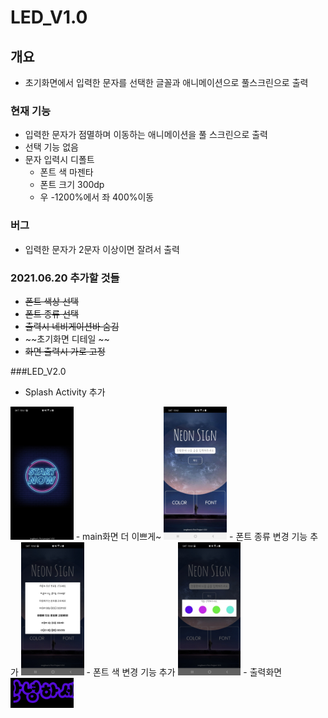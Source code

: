 # LED_V1.0

## 개요
 - 초기화면에서 입력한 문자를 선택한 글꼴과 애니메이션으로 풀스크린으로 출력
 
### 현재 기능
 - 입력한 문자가 점멸하며 이동하는 애니메이션을 풀 스크린으로 출력
 - 선택 기능 없음
 - 문자 입력시 디폴트
    - 폰트 색 마젠타 
    - 폰트 크기 300dp
    - 우 -1200%에서 좌 400%이동

### 버그
 - 입력한 문자가 2문자 이상이면 잘려서 출력
   
### 2021.06.20 추가할 것들
 - ~~폰트 색상 선택~~
 - ~~폰트 종류 선택~~
 - ~~출력시 네비게이션바 숨김~~
 - ~~초기화면 디테일 ~~
 - ~~화면 출력시 가로 고정~~

###LED_V2.0
 - Splash Activity 추가
 
 
 <img src = "/Led_image/Splash.jpg" width="20%" height="20%">
 - main화면 더 이쁘게~
 <img src = "/Led_image/MainView.jpg" width="20%" height="20%">
 - 폰트 종류 변경 기능 추가
 <img src = "/Led_image/Font_select.jpg" width="20%" height="20%">
 - 폰트 색 변경 기능 추가
 <img src = "/Led_image/ColorSelect.jpg" width="20%" height="20%">
 - 출력화면
 <img src = "/Led_image/View.jpg" width="20%" height="20%">
 


